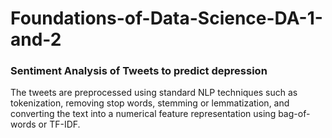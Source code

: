 # Foundations-of-Data-Science-DA-1-and-2
<h3> Sentiment Analysis of Tweets to predict depression </h3>

The tweets are preprocessed using standard NLP techniques such as tokenization, removing stop words, stemming or lemmatization, and converting the text into a numerical feature representation using bag-of-words or TF-IDF.
